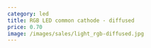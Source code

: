 ```yaml
---
category: led
title: RGB LED common cathode - diffused
price: 0.70
image: /images/sales/light_rgb-diffused.jpg
---
```

